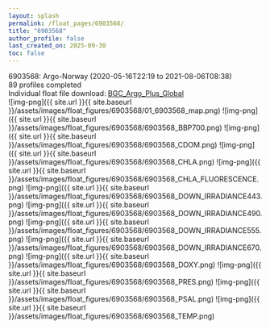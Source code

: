 ```yaml
---
layout: splash
permalink: /float_pages/6903568/
title: "6903568"
author_profile: false
last_created_on: 2025-09-30
toc: false
---
```

 
6903568: Argo-Norway (2020-05-16T22:19 to 2021-08-06T08:38)\
89 profiles completed\
Individual float file download: [BGC_Argo_Plus_Global](https://ftp.soest.hawaii.edu/bgc_argo_plus/Individual_Floats/outliers_removed/6903568_Sprof_processed.nc)\
![img-png]({{ site.url }}{{ site.baseurl }}/assets/images/float_figures/6903568/01_6903568_map.png)
![img-png]({{ site.url }}{{ site.baseurl }}/assets/images/float_figures/6903568/6903568_BBP700.png)
![img-png]({{ site.url }}{{ site.baseurl }}/assets/images/float_figures/6903568/6903568_CDOM.png)
![img-png]({{ site.url }}{{ site.baseurl }}/assets/images/float_figures/6903568/6903568_CHLA.png)
![img-png]({{ site.url }}{{ site.baseurl }}/assets/images/float_figures/6903568/6903568_CHLA_FLUORESCENCE.png)
![img-png]({{ site.url }}{{ site.baseurl }}/assets/images/float_figures/6903568/6903568_DOWN_IRRADIANCE443.png)
![img-png]({{ site.url }}{{ site.baseurl }}/assets/images/float_figures/6903568/6903568_DOWN_IRRADIANCE490.png)
![img-png]({{ site.url }}{{ site.baseurl }}/assets/images/float_figures/6903568/6903568_DOWN_IRRADIANCE555.png)
![img-png]({{ site.url }}{{ site.baseurl }}/assets/images/float_figures/6903568/6903568_DOWN_IRRADIANCE670.png)
![img-png]({{ site.url }}{{ site.baseurl }}/assets/images/float_figures/6903568/6903568_DOXY.png)
![img-png]({{ site.url }}{{ site.baseurl }}/assets/images/float_figures/6903568/6903568_PRES.png)
![img-png]({{ site.url }}{{ site.baseurl }}/assets/images/float_figures/6903568/6903568_PSAL.png)
![img-png]({{ site.url }}{{ site.baseurl }}/assets/images/float_figures/6903568/6903568_TEMP.png)
